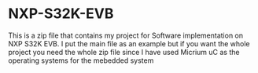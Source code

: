 # NXP-S32K-EVB
This is a zip file that contains my project for Software implementation on NXP S32K EVB. I put the main file as an example but if you want the whole project you need the whole zip file since I have used Micrium uC as the operating systems for the mebedded system
